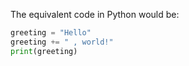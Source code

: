  The equivalent code in Python would be:

```python
greeting = "Hello"
greeting += " , world!"
print(greeting)
```
